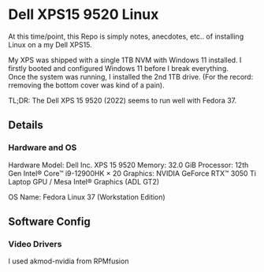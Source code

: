 # Dell XPS15 9520 Linux

At this time/point, this Repo is simply notes, anecdotes, etc.. of installing Linux on a my Dell XPS15.  

My XPS was shipped with a single 1TB NVM with Windows 11 installed.  I firstly booted and configured Windows 11 before I break everything.  
Once the system was running, I installed the 2nd 1TB drive.  (For the record:  rremoving the bottom cover was kind of a pain).

TL;DR:  The Dell XPS 15 9520 (2022) seems to run well with Fedora 37.

## Details
### Hardware and OS
Hardware Model: Dell Inc. XPS 15 9520
Memory: 32.0 GiB
Processor: 12th Gen Intel® Core™ i9-12900HK × 20
Graphics: NVIDIA GeForce RTX™ 3050 Ti Laptop GPU / Mesa Intel® Graphics (ADL GT2)

OS Name: Fedora Linux 37 (Workstation Edition)

## Software Config
### Video Drivers
I used akmod-nvidia from RPMfusion
